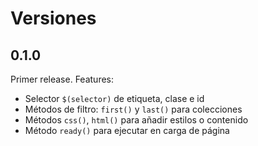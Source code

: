 # Versiones

## 0.1.0

Primer release. Features:
  - Selector `$(selector)` de etiqueta, clase e id
  - Métodos de filtro: `first()` y `last()` para colecciones
  - Métodos `css()`, `html()` para añadir estilos o contenido
  - Método `ready()` para ejecutar en carga de página